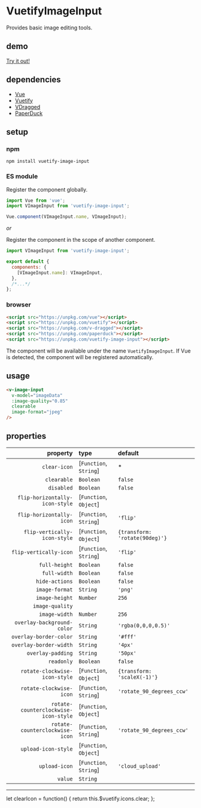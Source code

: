 # VuetifyImageInput

Provides basic image editing tools.

## demo

[Try it out!](https://seregpie.github.io/VuetifyImageInput/)

## dependencies

- [Vue](https://github.com/vuejs/vue)
- [Vuetify](https://github.com/vuetifyjs/vuetify)
- [VDragged](https://github.com/zhanziyang/v-dragged)
- [PaperDuck](https://github.com/SeregPie/PaperDuck)

## setup

### npm

```shell
npm install vuetify-image-input
```

### ES module

Register the component globally.

```javascript
import Vue from 'vue';
import VImageInput from 'vuetify-image-input';

Vue.component(VImageInput.name, VImageInput);
```

*or*

Register the component in the scope of another component.

```javascript
import VImageInput from 'vuetify-image-input';

export default {
  components: {
    [VImageInput.name]: VImageInput,
  },
  /*...*/
};
```

### browser

```html
<script src="https://unpkg.com/vue"></script>
<script src="https://unpkg.com/vuetify"></script>
<script src="https://unpkg.com/v-dragged"></script>
<script src="https://unpkg.com/paperduck"></script>
<script src="https://unpkg.com/vuetify-image-input"></script>
```

The component will be available under the name `VuetifyImageInput`. If Vue is detected, the component will be registered automatically.

## usage

```html
<v-image-input
  v-model="imageData"
  :image-quality="0.85"
  clearable
  image-format="jpeg"
/>
```

## properties

| property | type | default |
| ---: | :--- | :--- |
| `clear-icon` | [`Function`, `String`] | * |
| `clearable` | `Boolean` | `false` |
| `disabled` | `Boolean` | `false` |
| `flip-horizontally-icon-style` | [`Function`, `Object`] | |
| `flip-horizontally-icon` | [`Function`, `String`] | `'flip'` |
| `flip-vertically-icon-style` | [`Function`, `Object`] | `{transform: 'rotate(90deg)'}` |
| `flip-vertically-icon` | [`Function`, `String`] | `'flip'` |
| `full-height` | `Boolean` | `false` |
| `full-width` | `Boolean` | `false` |
| `hide-actions` | `Boolean` | `false` |
| `image-format` | `String` | `'png'` |
| `image-height` | `Number` | `256` |
| `image-quality` | | |
| `image-width` | `Number` | `256` |
| `overlay-background-color` | `String` | `'rgba(0,0,0,0.5)'` |
| `overlay-border-color` | `String` | `'#fff'` |
| `overlay-border-width` | `String` | `'4px'` |
| `overlay-padding` | `String` | `'50px'` |
| `readonly` | `Boolean` | `false` |
| `rotate-clockwise-icon-style` | [`Function`, `Object`] | `{transform: 'scaleX(-1)'}` |
| `rotate-clockwise-icon` | [`Function`, `String`] | `'rotate_90_degrees_ccw'` |
| `rotate-counterclockwise-icon-style` | [`Function`, `Object`] | |
| `rotate-counterclockwise-icon` | [`Function`, `String`] | `'rotate_90_degrees_ccw'` |
| `upload-icon-style` | [`Function`, `Object`] | |
| `upload-icon` | [`Function`, `String`] | `'cloud_upload'` |
| `value` | `String` | |

---

let clearIcon = function() {
  return this.$vuetify.icons.clear;
};
